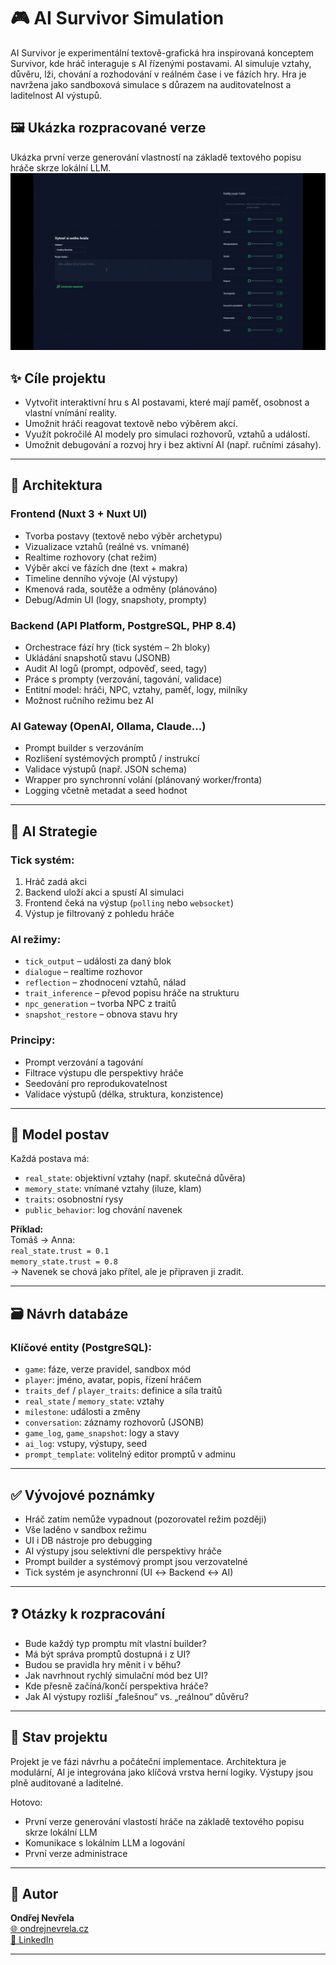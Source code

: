 # 🎮 AI Survivor Simulation

AI Survivor je experimentální textově-grafická hra inspirovaná konceptem Survivor, kde hráč interaguje s AI řízenými postavami. AI simuluje vztahy, důvěru, lži, chování a rozhodování v reálném čase i ve fázích hry. Hra je navržena jako sandboxová simulace s důrazem na auditovatelnost a laditelnost AI výstupů.

## 🖼️ Ukázka rozpracované verze
Ukázka první verze generování vlastností na základě textového popisu hráče skrze lokální LLM.
![Ukázka aplikace](./Survivor-example.gif)

## ✨ Cíle projektu

- Vytvořit interaktivní hru s AI postavami, které mají paměť, osobnost a vlastní vnímání reality.
- Umožnit hráči reagovat textově nebo výběrem akcí.
- Využít pokročilé AI modely pro simulaci rozhovorů, vztahů a událostí.
- Umožnit debugování a rozvoj hry i bez aktivní AI (např. ručními zásahy).

---

## 🧱 Architektura

### Frontend (Nuxt 3 + Nuxt UI)

- Tvorba postavy (textově nebo výběr archetypu)
- Vizualizace vztahů (reálné vs. vnímané)
- Realtime rozhovory (chat režim)
- Výběr akcí ve fázích dne (text + makra)
- Timeline denního vývoje (AI výstupy)
- Kmenová rada, soutěže a odměny (plánováno)
- Debug/Admin UI (logy, snapshoty, prompty)

### Backend (API Platform, PostgreSQL, PHP 8.4)

- Orchestrace fází hry (tick systém – 2h bloky)
- Ukládání snapshotů stavu (JSONB)
- Audit AI logů (prompt, odpověď, seed, tagy)
- Práce s prompty (verzování, tagování, validace)
- Entitní model: hráči, NPC, vztahy, paměť, logy, milníky
- Možnost ručního režimu bez AI

### AI Gateway (OpenAI, Ollama, Claude…)

- Prompt builder s verzováním
- Rozlišení systémových promptů / instrukcí
- Validace výstupů (např. JSON schema)
- Wrapper pro synchronní volání (plánovaný worker/fronta)
- Logging včetně metadat a seed hodnot

---

## 🧠 AI Strategie

### Tick systém:

1. Hráč zadá akci
2. Backend uloží akci a spustí AI simulaci
3. Frontend čeká na výstup (`polling` nebo `websocket`)
4. Výstup je filtrovaný z pohledu hráče

### AI režimy:

- `tick_output` – události za daný blok
- `dialogue` – realtime rozhovor
- `reflection` – zhodnocení vztahů, nálad
- `trait_inference` – převod popisu hráče na strukturu
- `npc_generation` – tvorba NPC z traitů
- `snapshot_restore` – obnova stavu hry

### Principy:

- Prompt verzování a tagování
- Filtrace výstupu dle perspektivy hráče
- Seedování pro reprodukovatelnost
- Validace výstupů (délka, struktura, konzistence)

---

## 🧠 Model postav

Každá postava má:

- `real_state`: objektivní vztahy (např. skutečná důvěra)
- `memory_state`: vnímané vztahy (iluze, klam)
- `traits`: osobnostní rysy
- `public_behavior`: log chování navenek

**Příklad:**  
Tomáš → Anna:  
`real_state.trust = 0.1`  
`memory_state.trust = 0.8`  
→ Navenek se chová jako přítel, ale je připraven ji zradit.

---

## 🗃️ Návrh databáze

### Klíčové entity (PostgreSQL):

- `game`: fáze, verze pravidel, sandbox mód
- `player`: jméno, avatar, popis, řízení hráčem
- `traits_def` / `player_traits`: definice a síla traitů
- `real_state` / `memory_state`: vztahy
- `milestone`: události a změny
- `conversation`: záznamy rozhovorů (JSONB)
- `game_log`, `game_snapshot`: logy a stavy
- `ai_log`: vstupy, výstupy, seed
- `prompt_template`: volitelný editor promptů v adminu

---

## ✅ Vývojové poznámky

- Hráč zatím nemůže vypadnout (pozorovatel režim později)
- Vše laděno v sandbox režimu
- UI i DB nástroje pro debugging
- AI výstupy jsou selektivní dle perspektivy hráče
- Prompt builder a systémový prompt jsou verzovatelné
- Tick systém je asynchronní (UI ↔ Backend ↔ AI)

---

## ❓ Otázky k rozpracování

- Bude každý typ promptu mít vlastní builder?
- Má být správa promptů dostupná i z UI?
- Budou se pravidla hry měnit i v běhu?
- Jak navrhnout rychlý simulační mód bez UI?
- Kde přesně začíná/končí perspektiva hráče?
- Jak AI výstupy rozliší „falešnou“ vs. „reálnou“ důvěru?

---

## 🔧 Stav projektu

Projekt je ve fázi návrhu a počáteční implementace. Architektura je modulární, AI je integrována jako klíčová vrstva herní logiky. Výstupy jsou plně auditované a laditelné.

Hotovo: 
- První verze generování vlastostí hráče na základě textového popisu skrze lokální LLM
- Komunikace s lokálním LLM a logování
- První verze administrace

---

## 👤 Autor

**Ondřej Nevřela**  
[🌐 ondrejnevrela.cz](https://ondrejnevrela.cz/)  
[💼 LinkedIn](https://www.linkedin.com/in/ondrej-nevrela/)


---

